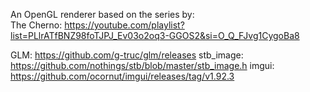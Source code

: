 An OpenGL renderer based on the series by:  
  The Cherno: https://youtube.com/playlist?list=PLlrATfBNZ98foTJPJ_Ev03o2oq3-GGOS2&si=O_Q_FJvg1CygoBa8

GLM: https://github.com/g-truc/glm/releases
stb_image: https://github.com/nothings/stb/blob/master/stb_image.h
imgui: https://github.com/ocornut/imgui/releases/tag/v1.92.3
